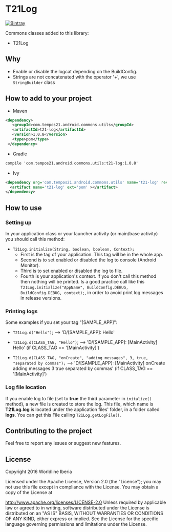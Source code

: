 # T21Log

[![Bintray](https://img.shields.io/bintray/v/worldline-spain/maven/t21-log.svg?maxAge=2592000)](https://bintray.com/worldline-spain/maven/t21-log)


Commons classes added to this library:
* T21Log

## Why
- Enable or disable the logcat depending on the BuildConfig.
- Strings are not concatenated with the operator '+', we use `StringBuilder` class

## How to add to your project
- Maven
```xml
<dependency>
   <groupId>com.tempos21.android.commons.utils</groupId>
   <artifactId>t21-log</artifactId>
   <version>1.0.8</version>
   <type>pom</type>
 </dependency>
```
- Gradle
```xml
compile 'com.tempos21.android.commons.utils:t21-log:1.0.8'
```
- Ivy
```xml
<dependency org='com.tempos21.android.commons.utils' name='t21-log' rev='1.0.8'>
  <artifact name='t21-log' ext='pom' ></artifact>
</dependency>
```

## How to use

### Setting up

In your application class or your launcher activity (or main/base activity) you should call this method:

* `T21Log.initialize(String, boolean, boolean, Context);`
	* First is the tag of your application. This tag will be in the whole app.
	* Second is to set enabled or disabled the log to console (Android Monitor).
	* Third is to set enabled or disabled the log to file.
	* Fourth is your application's context.
	If you don't call this method then nothing will be printed. Is a good practice call like this `T21Log.initialize("AppName", BuildConfig.DEBUG, BuildConfig.DEBUG, context);`, in order to avoid print log messages in release versions.
    
### Printing logs

Some examples if you set your tag "[SAMPLE_APP]":

* `T21Log.d("Hello")`; --> 'D/[SAMPLE_APP]: Hello'

* `T21Log.d(CLASS_TAG, "Hello")`; --> 'D/[SAMPLE_APP]: [MainActivity] Hello' (if CLASS_TAG == '[MainActivity]')

* `T21Log.d(CLASS_TAG, "onCreate", "adding messages", 3, true, "separated by commas");` --> 'D/[SAMPLE_APP]: [MainActivity] onCreate adding messages 3 true separated by commas' (if CLASS_TAG == '[MainActivity]')

### Log file location

If you enable log to file (set to **true** the third parameter in `initalize()` method), a new file is created to store the log. This file, which name is **T21Log.log** is located under the application files' folder, in a folder called **logs**. You can get this File calling `T21Log.getLogFile()`.

## Contributing to the project

Feel free to report any issues or suggest new features.

## License

Copyright 2016 Worldline Iberia

Licensed under the Apache License, Version 2.0 (the "License"); you may not use this file except in compliance with the License. You may obtain a copy of the License at

http://www.apache.org/licenses/LICENSE-2.0
Unless required by applicable law or agreed to in writing, software distributed under the License is distributed on an "AS IS" BASIS, WITHOUT WARRANTIES OR CONDITIONS OF ANY KIND, either express or implied. See the License for the specific language governing permissions and limitations under the License.
